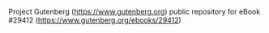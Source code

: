 Project Gutenberg (https://www.gutenberg.org) public repository for eBook #29412 (https://www.gutenberg.org/ebooks/29412)
